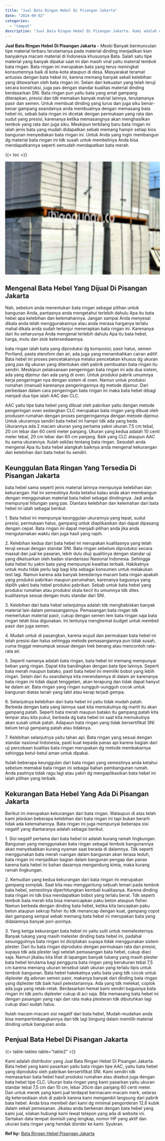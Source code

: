```yaml
---
title: "Jual Bata Ringan Hebel Di Pisangan Jakarta"
date: "2024-09-02"
categories: 
  - "tempat"
description: "Jual Bata Ringan Hebel Di Pisangan Jakarta. Kami adalah distributor yang Jual Bata Ringan Hebel Di Pisangan Jakarta. Bata hebel yang kami pasarkan yaitu bata..."
---
```


**Jual Bata Ringan Hebel Di Pisangan Jakarta** – Meski Banyak bermunculan tipe material terbaru terutamanya pada material dinding menjadikan kian banyaknya macam material di Indonesia khususnya Bata. Salah satu tipe material yang banyak dipakai saat ini dan masih viral yaitu material tembok bata ringan. Bata ringan ini merupakan bata yang terus meningkat konsumennya baik di kota-kota ataupun di desa. Masyarakat teramat antusias dengan bata hebel ini, karena memang banyak sekali kelebihan yang ditawarkan oleh bata ringan ini. Selain dari kekuatan yang telah teruji secara konstruksi, juga pas dengan standar kualitas material dinding berdasarkan SNI. Bata ringan pun yaitu bata yang amat gampang diterapkan, presisi dan tdk memakan banyak matrial lainnya, terutamanya pasir dan semen. Untuk membuat dinding yang lurus dan juga siku benar-benar gampang seandainya anda membuatnya dengan memasang bata hebel ini, sebab bata ringan ini dicetak dengan permukaan yang rata dan sudut yang presisi, karenanya ketika memasangnya akan menghasilkan tembok yang rata dan juga siku. Meskipun terbilang baru bata ringan ini ialah jenis bata yang mudah didapatkan sebab memang hampir setiap kios bangunan menyediakan bata ringan ini. Untuk Anda yang ingin membangun dg material bata ringan ini tdk susah untuk membelinya Anda bisa mendapatkannya seperti semudah mendapatkan bata merah.

{{< toc >}}

![Jual Bata Ringan Hebel Di Pisangan Jakarta](/images/jual-hebel-murah-03.png)

## Mengenal Bata Hebel Yang Dijual Di Pisangan Jakarta

Nah, sebelum anda menentukan bata ringan sebagai pilihan untuk bangunan Anda, pantasnya anda mengetahui terlebih dahulu Apa itu bata hebel apa kelebihan dan kelemahannya. Jangan sampai Anda menyesal dikala anda telah menggunakannya atau anda merasa harganya terlalu mahal dikala anda sudah terlanjur menerapkan bata ringan ini. Karenanya dari itu seharusnya Anda mengenal terlebih dahulu Apa itu bata hebel, harga, mutu dan stok ketersediaannya.

bata ringan ialah bata yang diproduksi dg komposisi; pasir halus, semen Portland, pasta sterofom dan air, ada juga yang menambahkan cairan aditif. Bata hebel ini proses pencetakannya melalui pencetakan khusus dg ukuran yang pas dg ukuran yang ditentukan oleh pabrik pembuatan bata ringan itu sendiri. Meskipun pelaksanaan pengeringan bata ringan ini ada dua sistem, ada yang dijemur dan ada yang di oven. Untuk produksi pabrik umumnya kerja pengeringan nya dengan sistem di oven. Namun untuk produksi rumahan (manual) karenanya pengeringannya dg metode dijemur. Dari perbedaan dalam cara pengeringan bata ringan ini maka bata hebel dibagi menjadi dua tipe ialah AAC dan CLC.

AAC yaitu tipe bata hebel yang dibuat oleh pabrikan yaitu dengan metode pengeringan oven sedangkan CLC merupakan bata ringan yang dibuat oleh produsen rumahan dengan proses pengeringannya dengan metode dijemur. Untuk ukurannya sendiri bata hebel ini hampir tdk ada yang beda. Ukurannya ada 2 macam ukuran yang pertama yakni ukuran 7.5 cm tebal, 20 cm lebar dan 60 centi meter panjang. Ukuran yang kedua adalah 10 centi meter tebal, 20 cm lebar dan 60 cm panjang. Baik yang CLC ataupun AAC itu sama ukurannya. Itulah sekilas tentang bata ringan. Sesudah anda mengenal Apa itu bata hebel alangkah baiknya anda mengenal kekurangan dan kelebihan dari bata hebel itu sendiri.

## Keunggulan Bata Ringan Yang Tersedia Di Pisangan Jakarta

bata hebel sama seperti jenis material lainnya mempunyai kelebihan dan kekurangan. Hal ini semestinya Anda ketahui kalau anda akan membangun dengan menggunakan material bata hebel sebagai dindingnya. Jadi anda mempunyai hitungan yang pas. Diantara kelebihan dan kelemahan dari bata hebel ini ialah sebagai berikut.

1\. Bata hebel ini mempunyai keunggulan ukurannya yang tepat, sudut presisi, permukaan halus, gampang untuk diaplikasikan dan dapat dipasang dengan cepat. Bata ringan ini dapat menjadi pilihan anda jika anda mengutamakan waktu dan juga hasil yang rapih.

2\. Kelebihan kedua dari bata hebel ini merupakan kualitasnya yang telah teruji sesuai dengan standar SNI. Bata ringan sebelum diproduksi secara massal dan jual ke pasaran, lebih dulu diuji qualitinya dengan standar uji yang dikeluarkan oleh badan standarisasi Nasional Indonesia. Sehingga bata hebel itu yakni bata yang mempunyai kwalitas terbaik. Hakikatnya untuk mutu tidak perlu lagi bagi kita sebagai konsumen untuk melakukan test lagi. Namun karena ada banyak beredarnya macam bata ringan apakah yang produksi pabrikan maupun perumahan, karenanya bagusnya yang dipilih yakni bata hebel produksi pabrikan. Sebab untuk bata hebel yang produksi rumahan atau produksi skala kecil itu umumnya tdk dites kualitasnya sesuai dengan mutu standar dari SNI.

3\. Kelebihan dari bata hebel selanjutnya adalah tdk menghabiskan banyak material lain dalam pemasangannya. Pemasangan bata ringan tdk memerlukan material pasir, cukup dengan semen lem bata ringan saja bata ringan telah bisa digunakan. Ini tentunya menghemat budget untuk membeli pasir dan juga semen.

4\. Mudah untuk di pasangkan, karena wujud dan permukaan bata hebel ini telah presisi dan halus sehingga metode pemasangannya pun tidak susah, cuma tinggal menumpuk sesuai dengan trek benang atau mencontoh rata-rata air.

5\. Seperti namanya adalah bata ringan, bata hebel ini memang mempunyai beban yang ringan. Dapat kita bandingkan dengan bata tipe lainnya. Seperti bata merah maupun batako, pasti bata hebel ini memiliki bobot yang lebih ringan. Selain dari itu seandainya kita merendamnya di dalam air karenanya bata ringan ini tidak dapat tenggelam, akan terapung dan tidak dapat hanyut ke dalam air. Bata ringan yang ringan sungguh-sungguh cocok untuk bangunan diatas tanah yang labil atau kerap terjadi gempa.

6\. Selanjutnya kelebihan dari bata hebel ini yaitu tidak mudah patah. Berbeda dengan bata yang lainnya saat kita memukulnya dg martil itu akan gampang patah. Seperti bata merah maupun batako itu gampang patah kita lempar atau kita pukul, berbeda dg bata hebel ini saat kita memukulnya akan susah untuk patah. Adapaun bata ringan yang tidak bersertifikat SNI belum teruji gampang patah atau tidaknya.

7\. Kelebihan selanjutnya yaitu tahan api. Bata ringan yang sesuai dengan standar nasional Indonesia, pasti kuat kepada panas api karena bagian dari uji percobaan kualitas bata ringan merupakan dg metode membakarnya sehingga betul-betul aman untuk dipakai.

Itulah beberapa keunggulan dari bata ringan yang semestinya anda ketahui sebelum memakai bata ringan ini sebagai bahan pembangunan rumah. Anda pastinya tidak ragu lagi atau yakin dg mengaplikasikan bata hebel ini ialah pilihan yang terbaik.

## Kekurangan Bata Hebel Yang Ada Di Pisangan Jakarta

Berikut ini merupakan kekurangan dari bata ringan. Walaupun di atas telah kami jelaskan beberapa kelebihan dari bata ringan ini tapi bukan berarti tidak ada kelemahannya. Bata ringan ini juga mempunyai beberapa sisi negatif yang diantaranya adalah sebagai berikut.

1\. Sisi negatif pertama dari bata hebel ini adalah kurang ramah lingkungan. Bangunan yang menggunakan bata ringan sebagai tembok bangunannya akan menyebabkan kurang nyaman saat berada di dalamnya. Tdk seperti menggunakan bata merah ruangan dalam bangunan akan terasa teduh, bata ringan ini menjadikan bagian dalam bangunan pengap dan panas karena bata hebel ini bahan dasarnya mengandung kimia, maka kurang ramah lingkungan.

2\. Kemudian yang kedua kekurangan dari bata ringan ini merupakan gampang somplak. Saat kita mau menggantung sebuah lemari pada tembok bata hebel, semestinya diperhitungkan kembali kualitasnya. Karena dinding bata ringan ini tdk bisa mendapatkan bobot yang terlalu berat. Tdk seperti tembok bata merah kita bisa menancapkan paku beton ataupun fisher. Namun berbeda dengan dinding bata hebel, ketika kita tancapkan paku beton ataupun sekrup fisher itu tdk menancap dengan kuat, gampang copot dan gampang sempal sebab memang bata hebel ini merupakan bata yang didalamnya banyak pori-porinya.

3\. Yang ketiga kekurangan bata hebel ini yaitu sulit untuk memelesternya. Banyak tukang yang masih melester dinding bata hebel ini, padahal sesungguhnya bata ringan ini diciptakan supaya tidak menggunakan sistem plester. Dari itu bata ringan diproduksi dengan permukaan rata dan presisi, supaya tdk ada plester lagi setelah pemasangan bata hebel, cukup diaci saja. Namun jikalau kita lihat di lapangan banyak tukang yang masih plester bata hebel terutama bagi pengguna bata ringan yang berukuran tebal 7,5 cm karena memang ukuran tersebut ialah ukuran yang terlalu tipis untuk tembok bangunan. Bata hebel hakekatnya yaitu bata yang tdk cocok untuk diplester dg adonan semen pasir, makanya banyak dari dinding bata ringan yang diplester tdk baik hasil pelestariannya. Ada yang tdk melekat, coplok ada juga yang retak-retak. Berdasarkan hemat kami sendiri bagusnya bata ringan ini tdk perlu diplester cukup di aci saja. Bila memasang bata hebel ini dengan pasangan yang rapi dan rata maka plesteran tdk dibutuhkan lagi cukup diaci sudah halus.

Itulah macam-macam sisi negatif dari bata hebel, Mudah-mudahan anda bisa mempertimbangkannya dan tdk lagi bingung dalam memilih material dinding untuk bangunan anda.

## Penjual Bata Hebel Di Pisangan Jakarta

{{< table-tables table="table2" >}}

Kami adalah distributor yang Jual Bata Ringan Hebel Di Pisangan Jakarta. Bata hebel yang kami pasarkan yaitu bata ringan tipe AAC, yaitu bata hebel yang diproduksi oleh pabrikan bersertifikat SNI. Kami sendiri tdk memasarkan bata hebel hasil produksi rumahan atau disebut juga dengan bata hebel tipe CLC. Ukuran bata ringan yang kami pasarkan yaitu ukuran standar tebal 7,5 cm dan 10 cm, lebar 20cm dan panjang 60 centi meter. Dan untuk merek yang kami jual terdapat bermacam-macam merk, selaras dg ketersediaan stok di pabrik karena kami mengambil langsung dari pabrik bata hebel. Anda bisa membeli dari kami dg minimal pengorderan 12,6 kubik dalam sekali pemesanan. Jikalau anda berkenan dengan bata hebel yang kami jual, silakan hubungi kami lewat telepon yang ada di website ini. Sertakan data tempat domisili yang lengkap, nomor HP yang aktif dan ukuran bata ringan yang hendak diorder ke kami. Syukran.

**Ref by:** [Bata Ringan Hebel Pisangan Jakarta](https://id.wikipedia.org/wiki/Bata)
